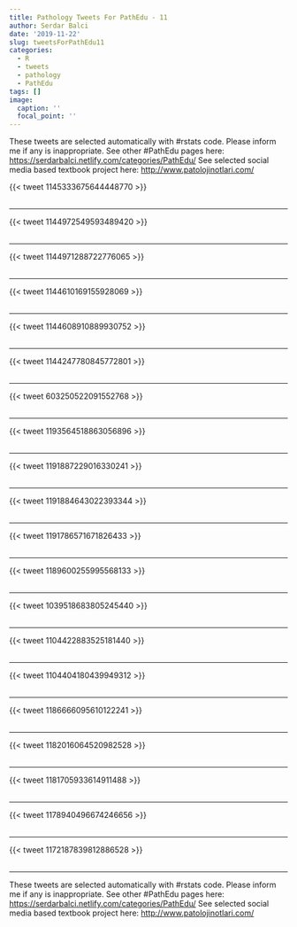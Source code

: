 ```yaml
---
title: Pathology Tweets For PathEdu - 11
author: Serdar Balci
date: '2019-11-22'
slug: tweetsForPathEdu11
categories:
  - R
  - tweets
  - pathology
  - PathEdu
tags: []
image:
  caption: ''
  focal_point: ''
---
```



These tweets are selected automatically with #rstats code. Please inform me if any is inappropriate.
See other #PathEdu pages here: https://serdarbalci.netlify.com/categories/PathEdu/ 
See selected social media based textbook project here: http://www.patolojinotlari.com/

{{< tweet 1145333675644448770 >}}
<br>
<br>
<hr>
{{< tweet 1144972549593489420 >}}
<br>
<br>
<hr>
{{< tweet 1144971288722776065 >}}
<br>
<br>
<hr>
{{< tweet 1144610169155928069 >}}
<br>
<br>
<hr>
{{< tweet 1144608910889930752 >}}
<br>
<br>
<hr>
{{< tweet 1144247780845772801 >}}
<br>
<br>
<hr>
{{< tweet 603250522091552768 >}}
<br>
<br>
<hr>
{{< tweet 1193564518863056896 >}}
<br>
<br>
<hr>
{{< tweet 1191887229016330241 >}}
<br>
<br>
<hr>
{{< tweet 1191884643022393344 >}}
<br>
<br>
<hr>
{{< tweet 1191786571671826433 >}}
<br>
<br>
<hr>
{{< tweet 1189600255995568133 >}}
<br>
<br>
<hr>
{{< tweet 1039518683805245440 >}}
<br>
<br>
<hr>
{{< tweet 1104422883525181440 >}}
<br>
<br>
<hr>
{{< tweet 1104404180439949312 >}}
<br>
<br>
<hr>
{{< tweet 1186666095610122241 >}}
<br>
<br>
<hr>
{{< tweet 1182016064520982528 >}}
<br>
<br>
<hr>
{{< tweet 1181705933614911488 >}}
<br>
<br>
<hr>
{{< tweet 1178940496674246656 >}}
<br>
<br>
<hr>
{{< tweet 1172187839812886528 >}}
<br>
<br>
<hr>


These tweets are selected automatically with #rstats code. Please inform me if any is inappropriate.
See other #PathEdu pages here: https://serdarbalci.netlify.com/categories/PathEdu/ 
See selected social media based textbook project here: http://www.patolojinotlari.com/
